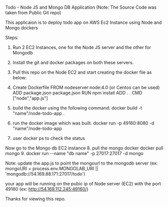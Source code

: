 Todo - Node JS and Mongo DB Application (Note: The Source Code was taken from Public Git repo)

This applicaion is to deploy todo app on AWS Ec2 Instance using Node and Mongo dockers

Steps:

1. Run 2 EC2 Instances, one for the Node JS server and the other for Mongodb
2. Install the git and docker packages on both these servers.
3. Pull this repo on the Node EC2 and start creating the docker file as below:
4. Create Dockerfile
  FROM nodeserver:node:4.0 (or Centos can be used)
  ADD package.json package.json
  RUN npm install
  ADD . .
  CMD ["node","app.js"]

5. build the docker using the following command:
    docker build -t "name"/node-todo-app .
6. run the docker image which was built.
    docker run -p 49160:8080 -d "name"/node-todo-app
7. user docker ps to check the status

Now go to the Mongo db EC2 instance
8. pull the mongo docker 
    docker pull mongo
9. docker run --name "db name" -p 27017:27017 -d mongo

Note: update the app.js to point the mongourl to the mongodb server (ex: mongoURI =  process.env.MONGOLAB_URI || 'mongodb://54.169.88.171:27017/todo')

your app will be running on the pubic ip of Node server (EC2) with the port 49160 (ex: http://54.169.112.245:49160/)

Thanks for viewing this repo.
